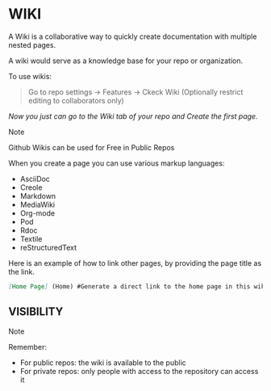 # WIKI

A Wiki is a collaborative way to quickly create documentation with multiple nested pages.

A wiki would serve as a knowledge base for your repo or organization.

To use wikis:
> Go to repo settings -> Features -> Ckeck Wiki (Optionally restrict editing to collaborators only)

*Now you just can go to the Wiki tab of your repo and Create the first page.*

> [!NOTE]  
> Github Wikis can be used for Free in Public Repos


When you create a page you can use various markup languages:
- AsciiDoc
- Creole
- Markdown
- MediaWiki
- Org-mode
- Pod
- Rdoc
- Textile
- reStructuredText

Here is an example of how to link other pages, by providing the page title as the link.
```md
[Home Page] (Home) #Generate a direct link to the home page in this wiki page
```

## VISIBILITY
> [!NOTE]  
> Remember:
> - For public repos: the wiki is available to the public
> - For private repos: only people with access to the repository can access it
